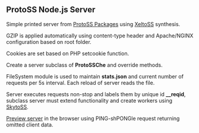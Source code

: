 ## ProtoSS Node.js Server  

Simple printed server from [ProtoSS Packages](https://github.com/ZetaRet/protoss) using [XeltoSS](https://github.com/ZetaRet/protoss/wiki/XeltoSS-Documentation) synthesis.  

GZIP is applied automatically using content-type header and Apache/NGINX configuration based on root folder.  

Cookies are set based on PHP setcookie function.  

Create a server subclass of __ProtoSSChe__ and override methods.  

FileSystem module is used to maintain __stats.json__ and current number of requests per 5s interval. Each reload of server reads the file.  

Server executes requests non-stop and labels them by unique id **__reqid**, subclass server must extend functionality and create workers using [SkytoSS](https://github.com/ZetaRet/protoss/wiki/SkytoSS-Documentation).  

[Preview server](https://protoss.zetaret.com/node/) in the browser using PING-shPONGle request returning omitted client data.  
